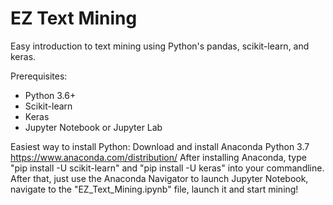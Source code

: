 # EZ Text Mining
Easy introduction to text mining using Python's pandas, scikit-learn, and keras.

Prerequisites:
- Python 3.6+
- Scikit-learn
- Keras
- Jupyter Notebook or Jupyter Lab

Easiest way to install Python: Download and install Anaconda Python 3.7 https://www.anaconda.com/distribution/
After installing Anaconda, type "pip install -U scikit-learn" and "pip install -U keras" into your commandline. After that, just use
the Anaconda Navigator to launch Jupyter Notebook, navigate to the "EZ_Text_Mining.ipynb" file, launch it and start mining!
